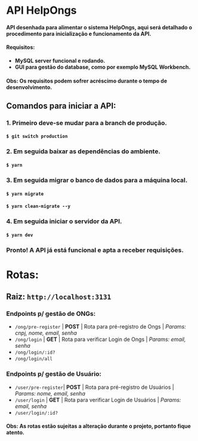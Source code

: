 
# **API HelpOngs**

#### API desenhada para alimentar o sistema HelpOngs, aqui será detalhado o procedimento para inicialização e funcionamento da API.

#### Requisitos:

- **MySQL server funcional e rodando.**
- **GUI para gestão do database, como por exemplo MySQL Workbench.**
#### **Obs: Os requisitos podem sofrer acréscimo durante o tempo de desenvolvimento.**


## **Comandos para iniciar a API:**

### 1. Primeiro deve-se mudar para a branch de produção.

#### **`$ git switch production`**

### 2. Em seguida baixar as dependências do ambiente.

#### **`$ yarn`**

### 3. Em seguida migrar o banco de dados para a máquina local.

#### **`$ yarn migrate`**

#### **`$ yarn clean-migrate --y`**

### 4. Em seguida iniciar o servidor da API.

#### **`$ yarn dev`**

### Pronto! A API já está funcional e apta a receber requisições.

# Rotas:

## Raiz: `http://localhost:3131`

### Endpoints p/ gestão de ONGs:
- `/ong/pre-register` | **POST** | Rota para pré-registro de Ongs | *Params: cnpj, nome, email, senha*
- `/ong/login` | **GET** | Rota para verificar Login de Ongs | *Params: email, senha*
- `/ong/login/:id?`
- `/ong/login/all`

### Endpoints p/ gestão de Usuário:
- `/user/pre-register`| **POST** | Rota para pré-registro de Usuários | *Params: nome, email, senha*
- `/user/login` | **GET** | Rota para verificar Login de Usuários | *Params: email, senha*
- `/user/login/:id?`

#### **Obs: As rotas estão sujeitas a alteração durante o projeto, portanto fique atento.**
